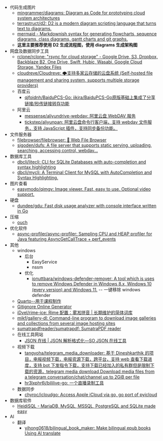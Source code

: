 - 代码生成图片
	- [mingrammer/diagrams: Diagram as Code for prototyping cloud system architectures](https://github.com/mingrammer/diagrams)
	- [terrastruct/d2: D2 is a modern diagram scripting language that turns text to diagrams.](https://github.com/terrastruct/d2)
	- [mermaid - Markdownish syntax for generating flowcharts, sequence diagrams, class diagrams, gantt charts and git graphs.](https://mermaid-js.github.io/mermaid/#/)
	- **这里主要推荐使用 D2 生成流程图，使用 diagrams 生成架构图**
- 网盘及数据同步工具
	- [rclone/rclone: "rsync for cloud storage" - Google Drive, S3, Dropbox, Backblaze B2, One Drive, Swift, Hubic, Wasabi, Google Cloud Storage, Yandex Files](https://github.com/rclone/rclone)
	- [cloudreve/Cloudreve: 🌩支持多家云存储的云盘系统 (Self-hosted file management and sharing system, supports multiple storage providers)](https://github.com/cloudreve/Cloudreve)
	- 百度云
		- [qjfoidnh/BaiduPCS-Go: iikira/BaiduPCS-Go原版基础上集成了分享链接/秒传链接转存功能](https://github.com/qjfoidnh/BaiduPCS-Go#%E6%89%8B%E5%8A%A8%E7%A7%92%E4%BC%A0%E6%96%87%E4%BB%B6)
	- 阿里云
		- [messense/aliyundrive-webdav: 阿里云盘 WebDAV 服务](https://github.com/messense/aliyundrive-webdav)
		- [tickstep/aliyunpan: 阿里云盘命令行客户端，支持 webdav 文件服务，支持 JavaScript 插件，支持同步备份功能。](https://github.com/tickstep/aliyunpan)
- 文件服务器
	- [filebrowser/filebrowser: 📂 Web File Browser](https://github.com/filebrowser/filebrowser)
	- [sigoden/dufs: A file server that supports static serving, uploading, searching, accessing control, webdav...](https://github.com/sigoden/dufs)
- 数据库工具
	- [dbcli/litecli: CLI for SQLite Databases with auto-completion and syntax highlighting](https://github.com/dbcli/litecli)
	- [dbcli/mycli: A Terminal Client for MySQL with AutoCompletion and Syntax Highlighting.](https://github.com/dbcli/mycli)
- 图片查看
	- [easymodo/qimgv: Image viewer. Fast, easy to use. Optional video support.](https://github.com/easymodo/qimgv)
- 硬盘
	- [dundee/gdu: Fast disk usage analyzer with console interface written in Go](https://github.com/dundee/gdu)
- 压缩
	- [ouch](https://github.com/ouch-org/ouch)
- 优化软件
	- [async-profiler/async-profiler: Sampling CPU and HEAP profiler for Java featuring AsyncGetCallTrace + perf_events](https://github.com/async-profiler/async-profiler)
- 其他
	- windows 
		- 后台
			- EasyService
			- nssm
		- 优化
			- [ionuttbara/windows-defender-remover: A tool which is uses to remove Windows Defender in Windows 8.x, Windows 10 (every version) and Windows 11.](https://github.com/ionuttbara/windows-defender-remover) -- 一键移除 windows defender
	- [Quarto--用于课程制作](https://quarto.org/)
	- [Gitignore Online Generator](https://gitignore.itranswarp.com/)
	- [iDvel/rime-ice: Rime 配置：雾凇拼音 | 长期维护的简体词库](https://github.com/iDvel/rime-ice)
	- [mikf/gallery-dl: Command-line program to download image galleries and collections from several image hosting sites](https://github.com/mikf/gallery-dl)
	- [sumatrapdfreader/sumatrapdf: SumatraPDF reader](https://github.com/sumatrapdfreader/sumatrapdf)
	- 在线工具网站
		- [JSON 在线 | JSON 解析格式化—SO JSON 在线工具](https://www.sojson.com/)
	- 视频下载
		- [tangyoha/telegram_media_downloader: 基于 Dineshkarthik 的项目，电报视频下载，电报资源下载，跨平台，支持 web 查看下载进度，支持 bot 下发指令下载，支持下载已经加入的私有群但是限制下载的资源，telegram media download,Download media files from a telegram conversation/chat/channel up to 2GiB per file](https://github.com/tangyoha/telegram_media_downloader)
		- [hr3lxphr6j/bililive-go: 一个直播录制工具](https://github.com/hr3lxphr6j/bililive-go)
	- 数据同步
		- [chyroc/icloudgo: Access Apple iCloud via go, go port of pyicloud](https://github.com/chyroc/icloudgo)
- 数据库软件
	- [HeidiSQL - MariaDB, MySQL, MSSQL, PostgreSQL and SQLite made easy](https://www.heidisql.com/)
- AI
	- 翻译
		- [yihong0618/bilingual_book_maker: Make bilingual epub books Using AI translate](https://github.com/yihong0618/bilingual_book_maker/tree/main)

